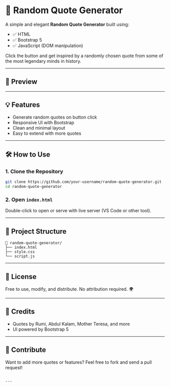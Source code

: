 
# 🌟 Random Quote Generator

A simple and elegant **Random Quote Generator** built using:

- ✅ HTML  
- ✅ Bootstrap 5  
- ✅ JavaScript (DOM manipulation)

Click the button and get inspired by a randomly chosen quote from some of the most legendary minds in history.

---

## 📸 Preview



---

## 💡 Features

- Generate random quotes on button click
- Responsive UI with Bootstrap
- Clean and minimal layout
- Easy to extend with more quotes

---

## 🛠️ How to Use

### 1. Clone the Repository

```bash
git clone https://github.com/your-username/random-quote-generator.git
cd random-quote-generator
````

### 2. Open `index.html`

Double-click to open or serve with live server (VS Code or other tool).

---

## 📁 Project Structure

```plaintext
📁 random-quote-generator/
├── index.html
├── style.css
└── script.js
```

---



## 📜 License

Free to use, modify, and distribute. No attribution required. 🌍

---

## 🙌 Credits

* Quotes by Rumi, Abdul Kalam, Mother Teresa, and more
* UI powered by Bootstrap 5

---

## 🤝 Contribute

Want to add more quotes or features?
Feel free to fork and send a pull request!

```

---


